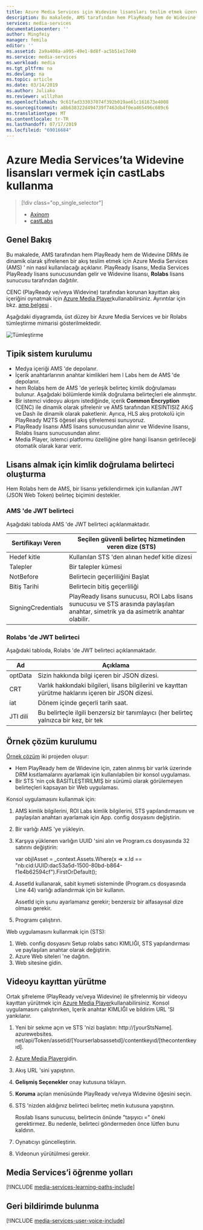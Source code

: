 ```yaml
---
title: Azure Media Services için Wıdevine lisansları teslim etmek üzere Rolabs kullanma | Microsoft Docs
description: Bu makalede, AMS tarafından hem PlayReady hem de Widevine DRMs ile dinamik olarak şifrelenen bir akış teslim etmek için Azure Media Services (AMS) ' nin nasıl kullanılacağı açıklanır. PlayReady lisansı, Media Services PlayReady lisans sunucusundan gelir ve Widevine lisansı, Rolabs lisans sunucusu tarafından dağıtılır.
services: media-services
documentationcenter: ''
author: Mingfeiy
manager: femila
editor: ''
ms.assetid: 2a9a408a-a995-49e1-8d8f-ac5b51e17d40
ms.service: media-services
ms.workload: media
ms.tgt_pltfrm: na
ms.devlang: na
ms.topic: article
ms.date: 03/14/2019
ms.author: Juliako
ms.reviewer: willzhan
ms.openlocfilehash: 9c61fad333037074f392b019ae61c161673e4008
ms.sourcegitcommit: a8b638322d494739f7463db4f0ea465496c689c6
ms.translationtype: MT
ms.contentlocale: tr-TR
ms.lasthandoff: 07/17/2019
ms.locfileid: "69016684"
---
```

# <a name="using-castlabs-to-deliver-widevine-licenses-to-azure-media-services"></a>Azure Media Services’ta Widevine lisansları vermek için castLabs kullanma 
> [!div class="op_single_selector"]
> * [Axinom](media-services-axinom-integration.md)
> * [castLabs](media-services-castlabs-integration.md)
> 
> 

## <a name="overview"></a>Genel Bakış

Bu makalede, AMS tarafından hem PlayReady hem de Widevine DRMs ile dinamik olarak şifrelenen bir akış teslim etmek için Azure Media Services (AMS) ' nin nasıl kullanılacağı açıklanır. PlayReady lisansı, Media Services PlayReady lisans sunucusundan gelir ve Widevine lisansı, **Rolabs** lisans sunucusu tarafından dağıtılır.

CENC (PlayReady ve/veya Widevine) tarafından korunan kayıttan akış içeriğini oynatmak için [Azure Media Player](https://aka.ms/azuremediaplayer)kullanabilirsiniz. Ayrıntılar için bkz. [amp belgesi](https://amp.azure.net/libs/amp/latest/docs/) .

Aşağıdaki diyagramda, üst düzey bir Azure Media Services ve bir Rolabs tümleştirme mimarisi gösterilmektedir.

![Tümleştirme](./media/media-services-castlabs-integration/media-services-castlabs-integration.png)

## <a name="typical-system-set-up"></a>Tipik sistem kurulumu

* Medya içeriği AMS 'de depolanır.
* İçerik anahtarlarının anahtar kimlikleri hem l Labs hem de AMS 'de depolanır.
* hem Rolabs hem de AMS 'de yerleşik belirteç kimlik doğrulaması bulunur. Aşağıdaki bölümlerde kimlik doğrulama belirteçleri ele alınmıştır. 
* Bir istemci videoyu akışını istediğinde, içerik **Common Encryption** (CENC) ile dinamik olarak şifrelenir ve AMS tarafından KESINTISIZ AKıŞ ve Dash ile dinamik olarak paketlenir. Ayrıca, HLS akış protokolü için PlayReady M2TS öğesel akış şifrelemesi sunuyoruz.
* PlayReady lisansı AMS lisans sunucusundan alınır ve Widevine lisansı, Rolabs lisans sunucusundan alınır. 
* Media Player, istemci platformu özelliğine göre hangi lisansın getirileceği otomatik olarak karar verir. 

## <a name="authentication-token-generation-for-getting-a-license"></a>Lisans almak için kimlik doğrulama belirteci oluşturma

Hem Rolabs hem de AMS, bir lisansı yetkilendirmek için kullanılan JWT (JSON Web Token) belirteç biçimini destekler. 

### <a name="jwt-token-in-ams"></a>AMS 'de JWT belirteci

Aşağıdaki tabloda AMS 'de JWT belirteci açıklanmaktadır. 

| Sertifikayı Veren | Seçilen güvenli belirteç hizmetinden veren dize (STS) |
| --- | --- |
| Hedef kitle |Kullanılan STS 'den alınan hedef kitle dizesi |
| Talepler |Bir talepler kümesi |
| NotBefore |Belirtecin geçerliliğini Başlat |
| Bitiş Tarihi |Belirtecin bitiş geçerliliği |
| SigningCredentials |PlayReady lisans sunucusu, ROI Labs lisans sunucusu ve STS arasında paylaşılan anahtar, simetrik ya da asimetrik anahtar olabilir. |

### <a name="jwt-token-in-castlabs"></a>Rolabs 'de JWT belirteci

Aşağıdaki tabloda, Rolabs 'de JWT belirteci açıklanmaktadır. 

| Ad | Açıklama |
| --- | --- |
| optData |Sizin hakkında bilgi içeren bir JSON dizesi. |
| CRT |Varlık hakkındaki bilgileri, lisans bilgilerini ve kayıttan yürütme haklarını içeren bir JSON dizesi. |
| iat |Dönem içinde geçerli tarih saat. |
| JTI dili |Bu belirteçle ilgili benzersiz bir tanımlayıcı (her belirteç yalnızca bir kez, bir tek |

## <a name="sample-solution-setup"></a>Örnek çözüm kurulumu

[Örnek çözüm](https://github.com/AzureMediaServicesSamples/CastlabsIntegration) iki projeden oluşur:

* Hem PlayReady hem de Widevine için, zaten alınmış bir varlık üzerinde DRM kısıtlamalarını ayarlamak için kullanılabilen bir konsol uygulaması.
* Bir STS 'nin çok BASITLEŞTIRILMIŞ bir sürümü olarak görülemeyen belirteçleri kapsayan bir Web uygulaması.

Konsol uygulamasını kullanmak için:

1. AMS kimlik bilgilerini, ROI Labs kimlik bilgilerini, STS yapılandırmasını ve paylaşılan anahtarı ayarlamak için App. config dosyasını değiştirin.
2. Bir varlığı AMS 'ye yükleyin.
3. Karşıya yüklenen varlığın UUID 'sini alın ve Program.cs dosyasında 32 satırını değiştirin:
   
      var objIAsset = _context.Assets.Where(x => x.Id == "nb:cid:UUID:dac53a5d-1500-80bd-b864-f1e4b62594cf").FirstOrDefault();
4. AssetId kullanarak, sabit kıymeti sisteminde (Program.cs dosyasında Line 44) varlığı adlandırmak için bir kullanın.
   
   AssetId için şunu ayarlamanız gerekir; benzersiz bir alfasayısal dize olması gerekir.
5. Programı çalıştırın.

Web uygulamasını kullanmak için (STS):

1. Web. config dosyasını Setup rolabs satıcı KIMLIĞI, STS yapılandırması ve paylaşılan anahtar olarak değiştirin.
2. Azure Web siteleri 'ne dağıtın.
3. Web sitesine gidin.

## <a name="playing-back-a-video"></a>Videoyu kayıttan yürütme

Ortak şifreleme (PlayReady ve/veya Widevine) ile şifrelenmiş bir videoyu kayıttan yürütmek için [Azure Media Player](https://aka.ms/azuremediaplayer)kullanabilirsiniz. Konsol uygulamasını çalıştırırken, Içerik anahtar KIMLIĞI ve bildirim URL 'SI yankılanır.

1. Yeni bir sekme açın ve STS 'nizi başlatın: http://[yourStsName]. azurewebsites. net/api/Token/assetid/[Yourserlabsassetıd]/contentkeyıd/[thecontentkeyıd].
2. [Azure Media Player](https://aka.ms/azuremediaplayer)gidin.
3. Akış URL 'sini yapıştırın.
4. **Gelişmiş Seçenekler** onay kutusuna tıklayın.
5. **Koruma** açılan menüsünde PlayReady ve/veya Widevine öğesini seçin.
6. STS 'nizden aldığınız belirteci belirteç metin kutusuna yapıştırın. 
   
   Rosılab lisans sunucusu, belirtecin önünde "taşıyıcı =" öneki gerektirmez. Bu nedenle, belirteci göndermeden önce lütfen bunu kaldırın.
7. Oynatıcıyı güncelleştirin.
8. Videonun yürütülmesi gerekir.

## <a name="media-services-learning-paths"></a>Media Services’i öğrenme yolları
[!INCLUDE [media-services-learning-paths-include](../../../includes/media-services-learning-paths-include.md)]

## <a name="provide-feedback"></a>Geri bildirimde bulunma
[!INCLUDE [media-services-user-voice-include](../../../includes/media-services-user-voice-include.md)]

